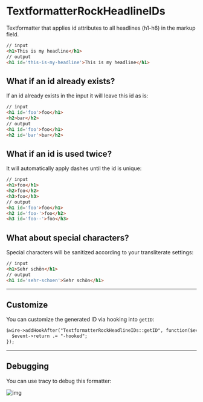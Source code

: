 # TextformatterRockHeadlineIDs

Textformatter that applies id attributes to all headlines (h1-h6) in the markup field.

```html
// input
<h1>This is my headline</h1>
// output
<h1 id='this-is-my-headline'>This is my headline</h1>
```

## What if an id already exists?

If an id already exists in the input it will leave this id as is:

```html
// input
<h1 id='foo'>foo</h1>
<h2>bar</h2>
// output
<h1 id='foo'>foo</h1>
<h2 id='bar'>bar</h2>
```

## What if an id is used twice?

It will automatically apply dashes until the id is unique:

```html
// input
<h1>foo</h1>
<h2>foo</h2>
<h3>foo</h3>
// output
<h1 id='foo'>foo</h1>
<h2 id='foo-'>foo</h2>
<h3 id='foo--'>foo</h3>
```

## What about special characters?

Special characters will be sanitized according to your transliterate settings:

```html
// input
<h1>Sehr schön</h1>
// output
<h1 id='sehr-schoen'>Sehr schön</h1>
```

---

## Customize

You can customize the generated ID via hooking into `getID`:

```html
$wire->addHookAfter("TextformatterRockHeadlineIDs::getID", function($event) {
  $event->return .= "-hooked";
});
```

---

## Debugging

You can use tracy to debug this formatter:

![img](https://i.imgur.com/rxV4fJG.png)
